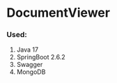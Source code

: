 DocumentViewer
=====================

### Used:
   1. Java 17
   2. SpringBoot 2.6.2
   3. Swagger
   4. MongoDB